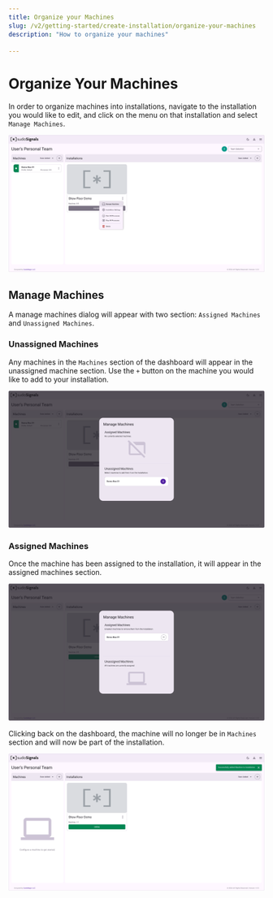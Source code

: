 ```yaml
---
title: Organize your Machines
slug: /v2/getting-started/create-installation/organize-your-machines
description: "How to organize your machines"

---
```


# Organize Your Machines

In order to organize machines into installations, navigate to the installation you would like to edit, and click on the menu on that installation and select `Manage Machines`.

![Create Installation 006](/img/create-installation/v2-create-installation-006.png)

## Manage Machines

A manage machines dialog will appear with two section: `Assigned Machines` and `Unassigned Machines`. 

### Unassigned Machines

Any machines in the `Machines` section of the dashboard will appear in the unassigned machine section. Use the `+` button on the machine you would like to add to your installation.

![Create Installation 006A](/img/create-installation/v2-create-installation-006A.png)

### Assigned Machines

Once the machine has been assigned to the installation, it will appear in the assigned machines section. 

![Create Installation 006B](/img/create-installation/v2-create-installation-006B.png)

Clicking back on the dashboard, the machine will no longer be in `Machines` section and will now be part of the installation.

![Create Installation 007](/img/create-installation/v2-create-installation-007.png)




